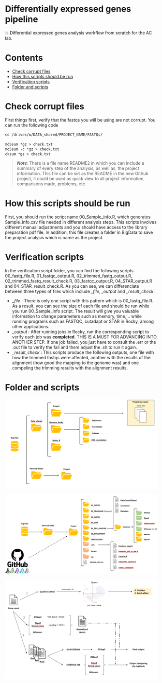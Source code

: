 # Differentially expressed genes pipeline

:collision: Differential expressed genes analysis workflow from scratch for the AC lab.

# Contents

- [Check corrupt files](#check-corrupt-files)
- [How this scripts should be run](#how-this-scripts-should-be-run)
- [Verification scripts](#verification-scripts)
- [Folder and scripts](#folder-and-scripts)

# Check corrupt files

First things first, verify that the fastqs you will be using are not corrupt. You can run the following code

```
cd /drives/w/DATA_shared/PROJECT_NAME/FASTQs/

md5sum *gz > check.txt
md5sum -c *gz > check.txt 
cksum *gz > check.txt
```

> ***Note***: There is a file name README2 in which you can include a summary of every step of the analysis, as well as, the project information. This file can be set as the README in the new Github project, it could be used as quick view to all project information, comparisons made, problems, etc.

# How this scripts should be run 

First, you should run the script name 00_Sample_info.R, which generates Sample_info.csv file needed in different analysis steps.
This scripts involves different manual adjustments and you should have access to the library preparation pdf file. In addition, 
this file creates a folder in BigData to save the project analysis which is name as the project.

# Verification scripts

In the verification script folder, you can find the following scripts
00_fastq_file.R, 01_fastqc_output.R, 02_trimmed_fastq_output.R, 02_trimmed_fastq_result_check.R, 03_fastqc_output.R, 04_STAR_output.R and 04_STAR_result_check.R. As you can see, we can differenciate between three types of files which include *_file*, *_output* and *_result_check*. 
- *_file* : There is only one script with this pattern which is 00_fastq_file.R. As a result, you can see the size of each file and should be run while you run 00_Sample_info script. The result will give you valuable information to change parameters such as memory, time, .. while running programs such as FASTQC, cutadapt or STAR in Rocky, among other applications. 
- *_output* : After running jobs in Rocky, run the corresponding script to verify each job was **completed**. THIS IS A MUST FOR ADVANCING INTO ANOTHER STEP. If one job failed, you just have to consult the .err or the .out file to verify the fail and them adjust the .sh to run it again.
- *_result_check* : This scripts produce the following outputs, one file with how the trimmed fastqs were affected, another with the results of the alignment (how good the mapping to the genome was) and one compeling the trimming results with the alignment results.  


# Folder and scripts


![Folders generated in BigData with all the information concerning this pipeline.](/Schematics/Folder_structure2.png)

![Folders generated in BigData personal folder after running the pipeline](/Schematics/Folder_structure_project2.png)

![Differentially expressed genes analysis summary.](/Schematics/DEG_flow.png)


